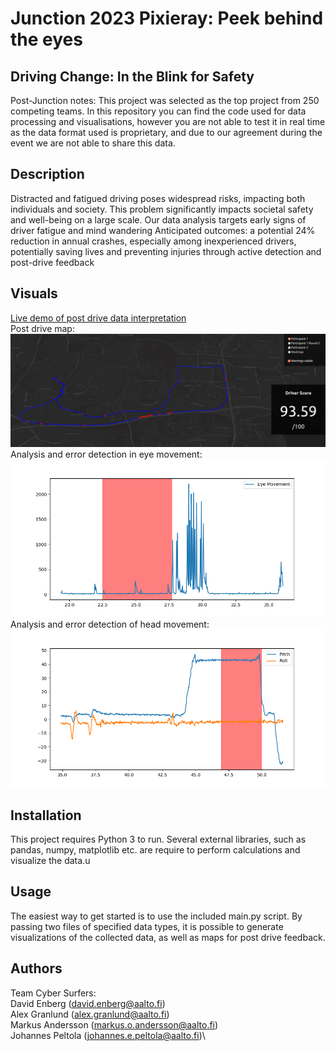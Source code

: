 # Junction 2023 Pixieray: Peek behind the eyes

## Driving Change: In the Blink for Safety

Post-Junction notes:
This project was selected as the top project from 250 competing teams. In this repository
you can find the code used for data processing and visualisations, however you are not able
to test it in real time as the data format used is proprietary, and due to our agreement
during the event we are not able to share this data.

## Description
Distracted and fatigued driving poses widespread risks, impacting both individuals and society​.
This problem significantly impacts societal safety and well-being on a large scale​.
Our data analysis targets early signs of driver fatigue and mind wandering​
Anticipated outcomes: a potential 24% reduction in annual crashes, especially among inexperienced drivers, potentially saving lives and preventing injuries through active detection and post-drive feedback

## Visuals

[Live demo of post drive data interpretation](https://blinkbonanza.06ebee69-0772-4b23-a839-3a48c3de5bf9.fi-hel2.upcloudobjects.com/index.html)\
Post drive map:\
![alt text](images/drive_example.png)
\
Analysis and error detection in eye movement:\
![alt text](images/eye_example.png)
\
Analysis and error detection of head movement:\
![alt text](images/acc_ex.png)


## Installation
This project requires Python 3 to run. Several external libraries, such as pandas, numpy, matplotlib etc. are require to perform calculations and visualize the data.u

## Usage
The easiest way to get started is to use the included main.py script. By passing two files of specified data types, it is possible to generate visualizations of the collected data, as well as maps for post drive feedback.

## Authors
Team Cyber Surfers:\
David Enberg (david.enberg@aalto.fi)\
Alex Granlund (alex.granlund@aalto.fi)\
Markus Andersson (markus.o.andersson@aalto.fi)\
Johannes Peltola (johannes.e.peltola@aalto.fi)\

